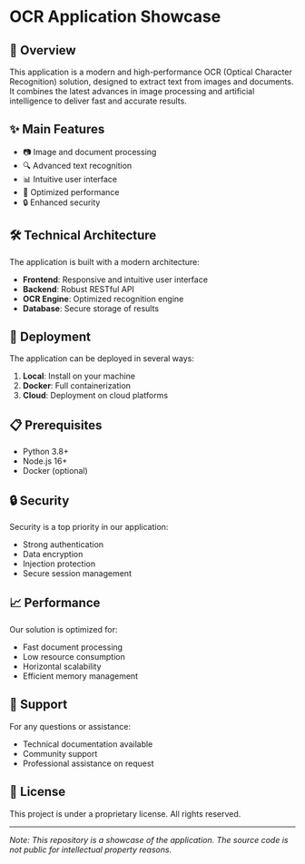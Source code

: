 # OCR Application Showcase

## 🚀 Overview

This application is a modern and high-performance OCR (Optical Character Recognition) solution, designed to extract text from images and documents. It combines the latest advances in image processing and artificial intelligence to deliver fast and accurate results.

## ✨ Main Features

- 📷 Image and document processing
- 🔍 Advanced text recognition
- 📊 Intuitive user interface
- 🚀 Optimized performance
- 🔒 Enhanced security

## 🛠️ Technical Architecture

The application is built with a modern architecture:

- **Frontend**: Responsive and intuitive user interface
- **Backend**: Robust RESTful API
- **OCR Engine**: Optimized recognition engine
- **Database**: Secure storage of results

## 🚀 Deployment

The application can be deployed in several ways:

1. **Local**: Install on your machine
2. **Docker**: Full containerization
3. **Cloud**: Deployment on cloud platforms

## 📋 Prerequisites

- Python 3.8+
- Node.js 16+
- Docker (optional)

## 🔒 Security

Security is a top priority in our application:
- Strong authentication
- Data encryption
- Injection protection
- Secure session management

## 📈 Performance

Our solution is optimized for:
- Fast document processing
- Low resource consumption
- Horizontal scalability
- Efficient memory management

## 🤝 Support

For any questions or assistance:
- Technical documentation available
- Community support
- Professional assistance on request

## 📄 License

This project is under a proprietary license. All rights reserved.

---

*Note: This repository is a showcase of the application. The source code is not public for intellectual property reasons.* 